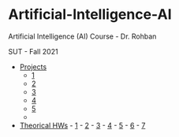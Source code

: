 # Artificial-Intelligence-AI

Artificial Intelligence (AI) Course - Dr. Rohban 

SUT - Fall 2021

 - [Projects](https://github.com/saaz742/Artificial-Intelligence-AI/tree/main/Projects)
     - [1](https://github.com/saaz742/Artificial-Intelligence-AI/tree/main/Projects/1)
     - [2](https://github.com/saaz742/Artificial-Intelligence-AI/tree/main/Projects/2)
     - [3](https://github.com/saaz742/Artificial-Intelligence-AI/tree/main/Projects/3)
     - [4](https://github.com/saaz742/Artificial-Intelligence-AI/tree/main/Projects/4)
     - [5](https://github.com/saaz742/Artificial-Intelligence-AI/tree/main/Projects/5)
     - 
- [Theorical HWs](https://github.com/saaz742/Artificial-Intelligence-AI/tree/main/Theorical%20HWs)
      - [1](https://github.com/saaz742/Artificial-Intelligence-AI/tree/main/Theorical%20HWs/1)
      - [2](https://github.com/saaz742/Artificial-Intelligence-AI/tree/main/Theorical%20HWs/2)
      - [3](https://github.com/saaz742/Artificial-Intelligence-AI/tree/main/Theorical%20HWs/3)
      - [4](https://github.com/saaz742/Artificial-Intelligence-AI/tree/main/Theorical%20HWs/4)
      - [5](https://github.com/saaz742/Artificial-Intelligence-AI/tree/main/Theorical%20HWs/5)
      - [6](https://github.com/saaz742/Artificial-Intelligence-AI/tree/main/Theorical%20HWs/6)
      - [7](https://github.com/saaz742/Artificial-Intelligence-AI/tree/main/Theorical%20HWs/7)
